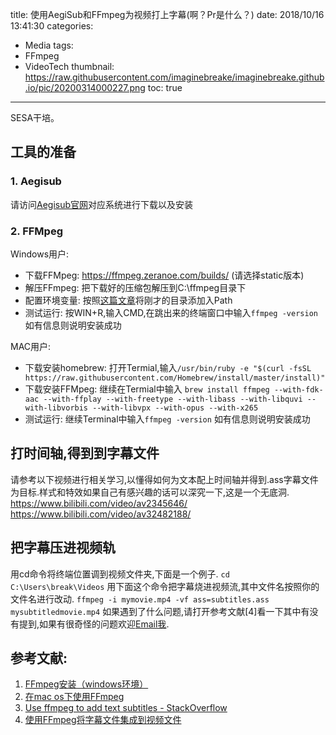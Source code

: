 title: 使用AegiSub和FFmpeg为视频打上字幕(啊？Pr是什么？)
date: 2018/10/16 13:41:30
categories:
- Media
tags:
- FFmpeg
- VideoTech
thumbnail: https://raw.githubusercontent.com/imaginebreake/imaginebreake.github.io/pic/20200314000227.png
toc: true
---

SESA干培。

<!-- more -->

## 工具的准备
### 1. **Aegisub**
请访问[Aegisub官网](http://www.aegisub.org/)对应系统进行下载以及安装
### 2. **FFMpeg**
Windows用户:
* 下载FFMpeg: https://ffmpeg.zeranoe.com/builds/ (请选择static版本)
* 解压FFmpeg: 把下载好的压缩包解压到C:\ffmpeg目录下
* 配置环境变量: 按照[这篇文章](https://jingyan.baidu.com/article/b24f6c82cba6dc86bfe5da9f.html)将刚才的目录添加入Path
* 测试运行: 按WIN+R,输入CMD,在跳出来的终端窗口中输入```ffmpeg -version``` 如有信息则说明安装成功

MAC用户:
* 下载安装homebrew: 打开Termial,输入```/usr/bin/ruby -e "$(curl -fsSL https://raw.githubusercontent.com/Homebrew/install/master/install)"``` 
* 下载安装FFMpeg: 继续在Termial中输入 ```brew install ffmpeg --with-fdk-aac --with-ffplay --with-freetype --with-libass --with-libquvi --with-libvorbis --with-libvpx --with-opus --with-x265```
* 测试运行: 继续Terminal中输入```ffmpeg -version``` 如有信息则说明安装成功

## 打时间轴,得到到字幕文件
请参考以下视频进行相关学习,以懂得如何为文本配上时间轴并得到.ass字幕文件为目标.样式和特效如果自己有感兴趣的话可以深究一下,这是一个无底洞.
https://www.bilibili.com/video/av2345646/
https://www.bilibili.com/video/av32482188/

## 把字幕压进视频轨
用cd命令将终端位置调到视频文件夹,下面是一个例子.
```cd C:\Users\break\Videos```
用下面这个命令把字幕烧进视频流,其中文件名按照你的文件名进行改动.
```ffmpeg -i mymovie.mp4 -vf ass=subtitles.ass mysubtitledmovie.mp4```
如果遇到了什么问题,请打开参考文献[4]看一下其中有没有提到,如果有很奇怪的问题欢迎[Email我](mailto://admin@ib32.com).

## 参考文献:
1. [FFmpeg安装（windows环境）](https://www.cnblogs.com/xiezhidong/p/6924775.html)
2. [在mac os下使用FFmpeg](https://www.jianshu.com/p/0b1c98a28fd4)
3. [Use ffmpeg to add text subtitles - StackOverflow](https://stackoverflow.com/questions/8672809/use-ffmpeg-to-add-text-subtitles)
4. [使用FFmpeg将字幕文件集成到视频文件](http://www.yaosansi.com/post/ffmpeg-burn-subtitles-into-video/)
